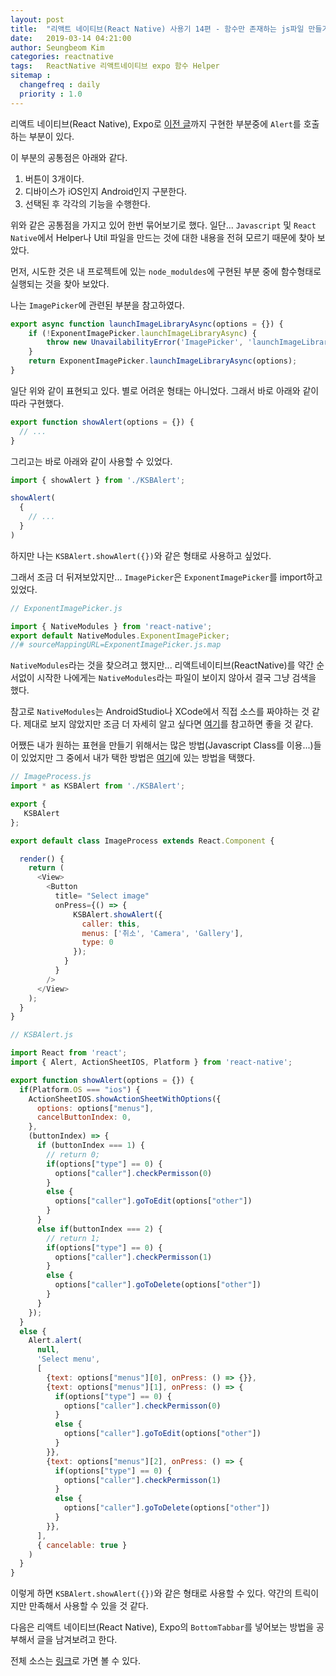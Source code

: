 ```yaml
---
layout: post
title:  "리액트 네이티브(React Native) 사용기 14편 - 함수만 존재하는 js파일 만들기"
date:   2019-03-14 04:21:00
author: Seungbeom Kim
categories: reactnative
tags:	ReactNative 리액트네이티브 expo 함수 Helper
sitemap :
  changefreq : daily
  priority : 1.0
---
```


리액트 네이티브(React Native), Expo로 [이전 글](https://myksb1223.github.io/reactnative/2019/03/13/React-Native-13.html)까지 구현한 부분중에 `Alert`를 호출하는 부분이 있다.

이 부분의 공통점은 아래와 같다.
1. 버튼이 3개이다.
2. 디바이스가 iOS인지 Android인지 구분한다.
3. 선택된 후 각각의 기능을 수행한다.

위와 같은 공통점을 가지고 있어 한번 묶어보기로 했다. 일단... `Javascript` 및 `React Native`에서 Helper나 Util 파일을 만드는 것에 대한 내용을 전혀 모르기 때문에 찾아 보았다.

먼저, 시도한 것은 내 프로젝트에 있는 `node_moduldes`에 구현된 부분 중에 함수형태로 실행되는 것을 찾아 보았다.

나는 `ImagePicker`에 관련된 부분을 참고하였다.

```Javascript
export async function launchImageLibraryAsync(options = {}) {
    if (!ExponentImagePicker.launchImageLibraryAsync) {
        throw new UnavailabilityError('ImagePicker', 'launchImageLibraryAsync');
    }
    return ExponentImagePicker.launchImageLibraryAsync(options);
}
```

일단 위와 같이 표현되고 있다. 별로 어려운 형태는 아니었다. 그래서 바로 아래와 같이 따라 구현했다.

```Javascript
export function showAlert(options = {}) {
  // ...
}
```

그리고는 바로 아래와 같이 사용할 수 있었다.

```Javascript
import { showAlert } from './KSBAlert';

showAlert(
  {
    // ...
  }
)
```

하지만 나는 `KSBAlert.showAlert({})`와 같은 형태로 사용하고 싶었다.

그래서 조금 더 뒤져보았지만... `ImagePicker`은 `ExponentImagePicker`를 import하고 있었다.

```Javascript
// ExponentImagePicker.js

import { NativeModules } from 'react-native';
export default NativeModules.ExponentImagePicker;
//# sourceMappingURL=ExponentImagePicker.js.map
```

 `NativeModules`라는 것을 찾으려고 했지만... 리액트네이티브(ReactNative)를 약간 순서없이 시작한 나에게는 `NativeModules`라는 파일이 보이지 않아서 결국 그냥 검색을 했다.

참고로 `NativeModules`는 AndroidStudio나 XCode에서 직접 소스를 짜야하는 것 같다. 제대로 보지 않았지만 조금 더 자세히 알고 싶다면 [여기](https://shift.infinite.red/native-modules-for-react-native-android-ac05dbda800d)를 참고하면 좋을 것 같다.

어쨌든 내가 원하는 표현을 만들기 위해서는 많은 방법(Javascript Class를 이용...)들이 있었지만 그 중에서 내가 택한 방법은 [여기](https://stackoverflow.com/a/53297804)에 있는 방법을 택했다.

```Javascript
// ImageProcess.js
import * as KSBAlert from './KSBAlert';

export {
   KSBAlert
};

export default class ImageProcess extends React.Component {

  render() {
    return (
      <View>
        <Button
          title= "Select image"
          onPress={() => {
              KSBAlert.showAlert({
                caller: this,
                menus: ['취소', 'Camera', 'Gallery'],
                type: 0
              });
            }
          }
        />
      </View>
    );
  }
}

// KSBAlert.js

import React from 'react';
import { Alert, ActionSheetIOS, Platform } from 'react-native';

export function showAlert(options = {}) {
  if(Platform.OS === "ios") {
    ActionSheetIOS.showActionSheetWithOptions({
      options: options["menus"],
      cancelButtonIndex: 0,
    },
    (buttonIndex) => {
      if (buttonIndex === 1) {
        // return 0;
        if(options["type"] == 0) {
          options["caller"].checkPermisson(0)
        }
        else {
          options["caller"].goToEdit(options["other"])
        }
      }
      else if(buttonIndex === 2) {
        // return 1;
        if(options["type"] == 0) {
          options["caller"].checkPermisson(1)
        }
        else {
          options["caller"].goToDelete(options["other"])
        }
      }
    });
  }
  else {
    Alert.alert(
      null,
      'Select menu',
      [
        {text: options["menus"][0], onPress: () => {}},
        {text: options["menus"][1], onPress: () => {
          if(options["type"] == 0) {
            options["caller"].checkPermisson(0)
          }
          else {
            options["caller"].goToEdit(options["other"])
          }
        }},
        {text: options["menus"][2], onPress: () => {
          if(options["type"] == 0) {
            options["caller"].checkPermisson(1)
          }
          else {
            options["caller"].goToDelete(options["other"])
          }
        }},
      ],
      { cancelable: true }
    )
  }
}
```

이렇게 하면 `KSBAlert.showAlert({})`와 같은 형태로 사용할 수 있다. 약간의 트릭이지만 만족해서 사용할 수 있을 것 같다.

다음은 리액트 네이티브(React Native), Expo의 `BottomTabbar`를 넣어보는 방법을 공부해서 글을 남겨보려고 한다.

전체 소스는 [링크](https://github.com/myksb1223/ReactNative-instagram-example)로 가면 볼 수 있다.
